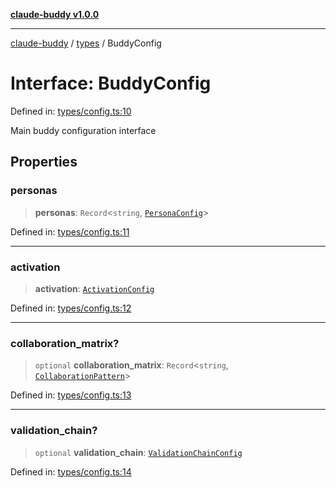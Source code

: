 [**claude-buddy v1.0.0**](../../README.md)

***

[claude-buddy](../../modules.md) / [types](../README.md) / BuddyConfig

# Interface: BuddyConfig

Defined in: [types/config.ts:10](https://github.com/gsetsero/assistant-integration/blob/911ddf7680199ad668404c191ed66335473fdc65/claude-buddy/src/types/config.ts#L10)

Main buddy configuration interface

## Properties

### personas

> **personas**: `Record`\<`string`, [`PersonaConfig`](PersonaConfig.md)\>

Defined in: [types/config.ts:11](https://github.com/gsetsero/assistant-integration/blob/911ddf7680199ad668404c191ed66335473fdc65/claude-buddy/src/types/config.ts#L11)

***

### activation

> **activation**: [`ActivationConfig`](ActivationConfig.md)

Defined in: [types/config.ts:12](https://github.com/gsetsero/assistant-integration/blob/911ddf7680199ad668404c191ed66335473fdc65/claude-buddy/src/types/config.ts#L12)

***

### collaboration\_matrix?

> `optional` **collaboration\_matrix**: `Record`\<`string`, [`CollaborationPattern`](CollaborationPattern.md)\>

Defined in: [types/config.ts:13](https://github.com/gsetsero/assistant-integration/blob/911ddf7680199ad668404c191ed66335473fdc65/claude-buddy/src/types/config.ts#L13)

***

### validation\_chain?

> `optional` **validation\_chain**: [`ValidationChainConfig`](ValidationChainConfig.md)

Defined in: [types/config.ts:14](https://github.com/gsetsero/assistant-integration/blob/911ddf7680199ad668404c191ed66335473fdc65/claude-buddy/src/types/config.ts#L14)

